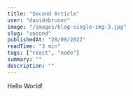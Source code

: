 ```yaml
---
title: "Second Article"
user: "davidebruner"
image: "/images/blog-single-img-3.jpg"
slug: "second"
publishedAt: "28/08/2022"
readTime: "3 min"
tags: ["react", "node"]
summary: ""
description: ""
---
```


Hello World!
